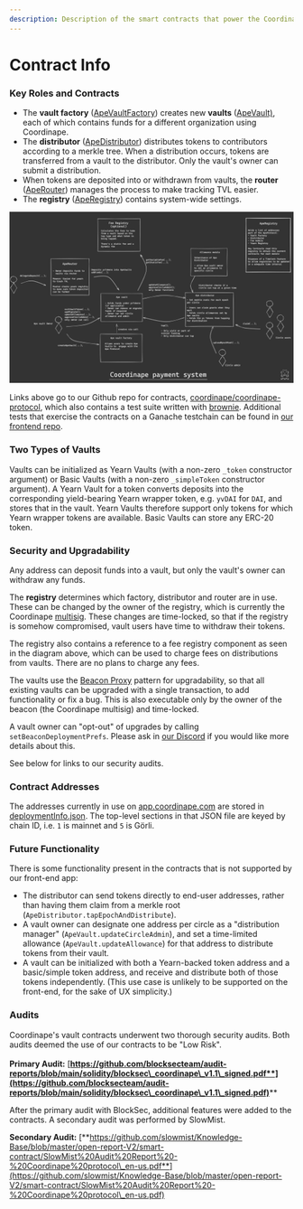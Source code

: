 ```yaml
---
description: Description of the smart contracts that power the Coordinape Vaults.
---
```


# Contract Info

### Key Roles and Contracts

* The **vault factory** ([ApeVaultFactory](https://github.com/coordinape/coordinape-protocol/blob/main/contracts/ApeProtocol/wrapper/beacon/ApeVaultFactory.sol)) creates new **vaults** ([ApeVault)](https://github.com/coordinape/coordinape-protocol/blob/main/contracts/ApeProtocol/wrapper/beacon/ApeVault.sol), each of which contains funds for a different organization using Coordinape.
* The **distributor** ([ApeDistributor](https://github.com/coordinape/coordinape-protocol/blob/main/contracts/ApeProtocol/ApeDistributor.sol)) distributes tokens to contributors according to a merkle tree. When a distribution occurs, tokens are transferred from a vault to the distributor. Only the vault's owner can submit a distribution.
* When tokens are deposited into or withdrawn from vaults, the **router** ([ApeRouter](https://github.com/coordinape/coordinape-protocol/blob/main/contracts/ApeProtocol/ApeRouter.sol)) manages the process to make tracking TVL easier.
* The **registry** ([ApeRegistry](https://github.com/coordinape/coordinape-protocol/blob/main/contracts/ApeProtocol/ApeRegistry.sol)) contains system-wide settings.

![](<../../../.gitbook/assets/coordinape system diagram.png>)

Links above go to our Github repo for contracts, [coordinape/coordinape-protocol](https://github.com/coordinape/coordinape-protocol), which also contains a test suite written with [brownie](https://github.com/eth-brownie/brownie). Additional tests that exercise the contracts on a Ganache testchain can be found in [our frontend repo](https://github.com/coordinape/coordinape).

### Two Types of Vaults

Vaults can be initialized as Yearn Vaults (with a non-zero `_token` constructor argument) or Basic Vaults (with a non-zero `_simpleToken` constructor argument). A Yearn Vault for a token converts deposits into the corresponding yield-bearing Yearn wrapper token, e.g. `yvDAI` for `DAI`, and stores that in the vault. Yearn Vaults therefore support only tokens for which Yearn wrapper tokens are available. Basic Vaults can store any ERC-20 token.

### Security and Upgradability

Any address can deposit funds into a vault, but only the vault's owner can withdraw any funds.

The **registry** determines which factory, distributor and router are in use. These can be changed by the owner of the registry, which is currently the Coordinape [multisig](https://etherscan.io/address/0x15b513f658f7390d8720dce321f50974b28672ef). These changes are time-locked, so that if the registry is somehow compromised, vault users have time to withdraw their tokens.

The registry also contains a reference to a fee registry component as seen in the diagram above, which can be used to charge fees on distributions from vaults. There are no plans to charge any fees.

The vaults use the [Beacon Proxy](https://docs.openzeppelin.com/contracts/3.x/api/proxy#BeaconProxy) pattern for upgradability, so that all existing vaults can be upgraded with a single transaction, to add functionality or fix a bug. This is also executable only by the owner of the beacon (the Coordinape multisig) and time-locked.

A vault owner can "opt-out" of upgrades by calling `setBeaconDeploymentPrefs`. Please ask in [our Discord](https://discord.coordinape.com/) if you would like more details about this.

See below for links to our security audits.

### Contract Addresses

The addresses currently in use on [app.coordinape.com](https://app.coordinape.com) are stored in [deploymentInfo.json](https://github.com/coordinape/coordinape/blob/main/hardhat/deploymentInfo.json). The top-level sections in that JSON file are keyed by chain ID, i.e. `1` is mainnet and `5` is Görli.

### Future Functionality

There is some functionality present in the contracts that is not supported by our front-end app:

* The distributor can send tokens directly to end-user addresses, rather than having them claim from a merkle root (`ApeDistributor.tapEpochAndDistribute`).
* A vault owner can designate one address per circle as a "distribution manager" (`ApeVault.updateCircleAdmin`), and set a time-limited allowance (`ApeVault.updateAllowance`) for that address to distribute tokens from their vault.
* A vault can be initialized with both a Yearn-backed token address and a basic/simple token address, and receive and distribute both of those tokens independently. (This use case is unlikely to be supported on the front-end, for the sake of UX simplicity.)

### Audits

Coordinape's vault contracts underwent two thorough security audits. Both audits deemed the use of our contracts to be "Low Risk".\
\
**Primary Audit:** [**https://github.com/blocksecteam/audit-reports/blob/main/solidity/blocksec\_coordinape\_v1.1\_signed.pdf**](https://github.com/blocksecteam/audit-reports/blob/main/solidity/blocksec\_coordinape\_v1.1\_signed.pdf)****

After the primary audit with BlockSec, additional features were added to the contracts. A secondary audit was performed by SlowMist.

**Secondary Audit:** [**https://github.com/slowmist/Knowledge-Base/blob/master/open-report-V2/smart-contract/SlowMist%20Audit%20Report%20-%20Coordinape%20protocol\_en-us.pdf**](https://github.com/slowmist/Knowledge-Base/blob/master/open-report-V2/smart-contract/SlowMist%20Audit%20Report%20-%20Coordinape%20protocol\_en-us.pdf)
